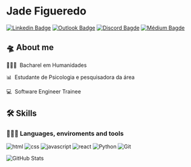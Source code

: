 # Jade Figueredo


[![Linkedin Badge](https://img.shields.io/badge/LinkedIn-0A66C2.svg?style=for-the-badge&logo=LinkedIn&logoColor=white)](https://www.linkedin.com/in/jadefigueredo/)
[![Outlook Badge](https://img.shields.io/badge/Microsoft%20Outlook-0078D4.svg?style=for-the-badge&logo=Microsoft-Outlook&logoColor=white)](mailto:jadefigueredo@outlook.com)
[![Discord Bagde](https://img.shields.io/badge/Discord-5865F2.svg?style=for-the-badge&logo=Discord&logoColor=white)](https://www.discord.com/in/jadefigueredo/)
[![Médium Bagde](https://img.shields.io/badge/Medium-000000.svg?style=for-the-badge&logo=Medium&logoColor=white)](https://medium.com/@jadespedro)

<!--![Jade Figueredo's github stats](https://github-readme-stats.vercel.app/api?username=jadefigueredo&show_icons=true&theme=tokyonight)-->

## 🛸 About me

👩🏽‍🎓 &nbsp;Bacharel em Humanidades 

📊 &nbsp;Estudante de Psicologia e pesquisadora da área

💻 &nbsp;Software Engineer Trainee      

## 🛠️ Skills

### 👩🏽‍💻 Languages, enviroments and tools

![html](https://img.shields.io/badge/HTML5-E34F26?style=for-the-badge&logo=html5&logoColor=white)
![css](https://img.shields.io/badge/CSS3-1572B6?style=for-the-badge&logo=css3&logoColor=white)
![javascript](https://img.shields.io/badge/JavaScript-F7DF1E?style=for-the-badge&logo=javascript&logoColor=black)
![react](https://img.shields.io/badge/React-20232A?style=for-the-badge&logo=react&logoColor=61DAFB)
![Python](https://img.shields.io/badge/Python-3776AB.svg?style=for-the-badge&logo=Python&logoColor=white)
![Git](https://img.shields.io/badge/Git-F05032.svg?style=for-the-badge&logo=Git&logoColor=white)


![GitHub Stats](https://github-readme-stats.vercel.app/api?username=jadefigueredo&theme=transparent&bg_color=E5FFCC&border_color=00FF7F&show_icons=true&icon_color=00FF7F&title_color=006400&text_color=404040)
